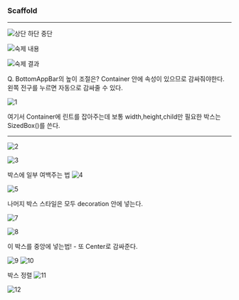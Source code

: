 ### Scaffold
___

![상단 하단 중단](https://user-images.githubusercontent.com/113106136/213456243-bddf59c4-09ec-44f9-8c6c-13edd4cac244.png)

![숙제 내용](https://user-images.githubusercontent.com/113106136/213456511-6ebb0f98-e9e7-419b-9c94-33d19e4c5961.png)

![숙제 결과](https://user-images.githubusercontent.com/113106136/213456542-ae58975a-92fc-434a-8232-5e6aa32d2290.png)

Q. BottomAppBar의 높이 조절은?
Container 안에 속성이 있으므로 감싸줘야한다.
왼쪽 전구를 누르면 자동으로 감싸줄 수 있다.

![1](https://user-images.githubusercontent.com/113106136/213457647-3a04abf0-59a2-4739-86bf-284bf7096897.png)

여기서 Container에 린트를 잡아주는데 보통 width,height,child만 필요한 박스는 SizedBox()를 쓴다. 

___

![2](https://user-images.githubusercontent.com/113106136/213458464-ca73ec51-01b1-4eee-b022-afefd777dbf2.png)

![3](https://user-images.githubusercontent.com/113106136/213458476-3064e95b-2d79-498b-8d58-557960801283.png)

박스에 일부 여백주는 법
![4](https://user-images.githubusercontent.com/113106136/213458780-14d1cf6b-2099-4065-bff0-7d9a5eb80c54.png)

![5](https://user-images.githubusercontent.com/113106136/213458875-ff3c2bc1-4887-4ffc-90ef-7f76a91faa4b.png)

나머지 박스 스타일은 모두 decoration 안에 넣는다.

![7](https://user-images.githubusercontent.com/113106136/213460008-4c0b2643-8db9-462c-926a-70741e516d81.png)

![8](https://user-images.githubusercontent.com/113106136/213460025-1898329f-e33c-47fb-a0ed-03d6947e56fa.png)

이 박스를 중앙에 넣는법! - 또 Center로 감싸준다.

![9](https://user-images.githubusercontent.com/113106136/213460389-19a99e70-60f8-40a4-8df5-071d79216bed.png)
![10](https://user-images.githubusercontent.com/113106136/213460462-931981af-85cb-48bf-8530-eedd3795f1a0.png)

박스 정렬
![11](https://user-images.githubusercontent.com/113106136/213460962-6904d0ce-a7fc-4d86-858f-ff9872c51e05.png)

![12](https://user-images.githubusercontent.com/113106136/213461081-d8f6bdda-a1f9-4c72-bbbb-ffc311596bf0.png)

